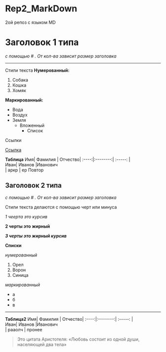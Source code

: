 # Rep2_MarkDown
2ой репоз с языком MD
# Заголовок 1 типа
_с помощью # . От кол-ва зависит размер заголовка_
___
Стили текста 
__Нумерованный:__
1. Собака
2. Кошка
3. Хомяк

__Маркированный:__
* Вода
* Воздух
* Земля
  * Вложенный
     * Список

Ссылки 

[Ссылка](https://web.telegram.org/)

__Таблица__ 
Имя| Фамилия | Отчество| 
:----:|:--------:| :-----: |   
Иван| Иванов |Иванович  
| аркр   |  ер
    Повтор 
## Заголовок 2 типа
_с помощью # . От кол-ва зависит размер заголовка_

Стили текста делаются с помощью черт или минуса

_1 чеерта это курсив_ 

__2 черты это жирный__

___3 черты это жирный курсив___

__Списки__

_нумерованный_
1. Орел
2. Ворон
3. Синица

_маркированный_
* а
* б
* в
***
__Таблица2__ 
Имя| Фамилия | Отчество| 
:----:|:--------:| :-----: |   
Иван| Иванов |Иванович  
| рааолч  | пронее

> Это цитата Аристотеля:
> «Любовь состоит из одной души, населяющей два тела»
